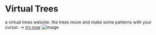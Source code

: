 # Virtual Trees

a virtual trees website. the trees move and make some patterns with your cursor. -> [try now](https://abdurrafey-amir.github.io/virtual-trees/)
![image](https://github.com/user-attachments/assets/c97f9bc5-6a16-497c-a413-ed7d207be610)
